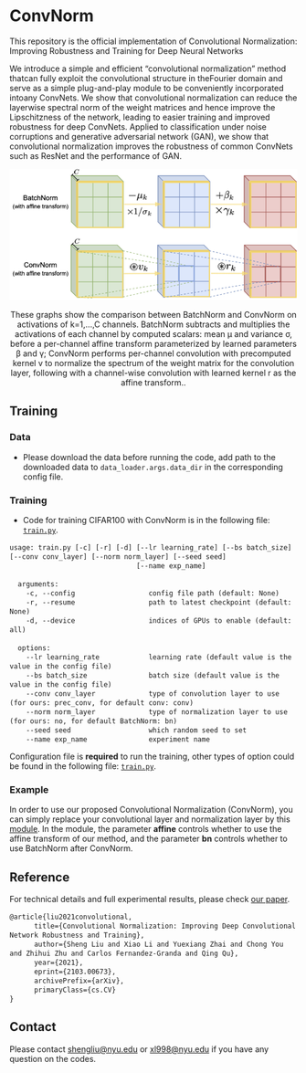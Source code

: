 # ConvNorm
This repository is the official implementation of Convolutional Normalization: Improving Robustness and Training for Deep Neural Networks

We introduce a simple and efficient “convolutional normalization” method thatcan fully exploit the convolutional structure in theFourier domain and serve as a simple plug-and-play module to be conveniently incorporated intoany ConvNets. We show that convolutional normalization can reduce the layerwise spectral norm of the weight matrices and hence improve the Lipschitzness of the network, leading to easier training and improved robustness for deep ConvNets. Applied to classification under noise corruptions and generative adversarial network (GAN), we show that convolutional normalization improves the robustness of common ConvNets such as ResNet and the performance of GAN.

<p float="left" align="center">
<img src="ConvNorm_concept.png" width="800" /> 
<figcaption align="center">
These graphs show the comparison between BatchNorm and ConvNorm on activations of k=1,...,C channels. BatchNorm subtracts and multiplies the activations of each channel by computed scalars: mean µ and variance σ, before a per-channel affine transform parameterized by learned parameters β and γ; ConvNorm performs per-channel convolution with precomputed kernel v to normalize the spectrum of the weight matrix for the convolution layer, following with a channel-wise convolution with learned kernel r as the affine transform..
</figcaption>
</p>

## Training
### Data
- Please download the data before running the code, add path to the downloaded data to `data_loader.args.data_dir` in the corresponding config file.
### Training
- Code for training CIFAR100 with ConvNorm is in the following file: [`train.py`](./train.py).
```
usage: train.py [-c] [-r] [-d] [--lr learning_rate] [--bs batch_size] [--conv conv_layer] [--norm norm_layer] [--seed seed]
                               [--name exp_name] 

  arguments:
    -c, --config                  config file path (default: None)
    -r, --resume                  path to latest checkpoint (default: None)
    -d, --device                  indices of GPUs to enable (default: all)     
  
  options:
    --lr learning_rate            learning rate (default value is the value in the config file)
    --bs batch_size               batch size (default value is the value in the config file)
    --conv conv_layer             type of convolution layer to use (for ours: prec_conv, for default conv: conv)
    --norm norm_layer             type of normalization layer to use (for ours: no, for default BatchNorm: bn)
    --seed seed                   which random seed to set
    --name exp_name               experiment name
```
Configuration file is **required** to run the training, other types of option could be found in the following file: [`train.py`](./train.py).

### Example
In order to use our proposed Convolutional Normalization (ConvNorm), you can simply replace your convolutional layer and normalization layer by this [module](./models/prec_conv.py). In the module, the parameter **affine** controls whether to use the affine transform of our method, and the parameter **bn** controls whether to use BatchNorm after ConvNorm.

## Reference
For technical details and full experimental results, please check [our paper](https://arxiv.org/abs/2103.00673).
```
@article{liu2021convolutional,
      title={Convolutional Normalization: Improving Deep Convolutional Network Robustness and Training}, 
      author={Sheng Liu and Xiao Li and Yuexiang Zhai and Chong You and Zhihui Zhu and Carlos Fernandez-Granda and Qing Qu},
      year={2021},
      eprint={2103.00673},
      archivePrefix={arXiv},
      primaryClass={cs.CV}
}
```
## Contact
Please contact shengliu@nyu.edu or xl998@nyu.edu if you have any question on the codes.
